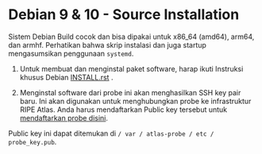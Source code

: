 # Debian 9 & 10 - Source Installation

Sistem Debian Build cocok dan bisa dipakai untuk x86_64 (amd64), arm64, dan armhf. Perhatikan bahwa skrip instalasi dan juga startup mengasumsikan penggunaan `systemd`.

1. Untuk membuat dan menginstal paket software, harap ikuti Instruksi khusus Debian [INSTALL.rst](https://github.com/RIPE-NCC/ripe-atlas-software-probe/blob/master/INSTALL.rst) .

2. Menginstal software dari probe ini akan menghasilkan SSH key pair baru. Ini akan digunakan untuk menghubungkan probe ke infrastruktur RIPE Atlas. Anda harus mendaftarkan Public key tersebut untuk [mendaftarkan probe disini](https://atlas.ripe.net/apply/swprobe/).

Public key ini dapat ditemukan di `/ var / atlas-probe / etc / probe_key.pub`.

